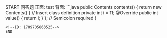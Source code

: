 START
问答题
正面: test
背面: \```java
  public Contents contents() {
    return new Contents() { // Insert class definition
      private int i = 11;
      @Override public int value() { return i; }
    }; // Semicolon required
  }
```
<!--ID: 1709705863525-->
END